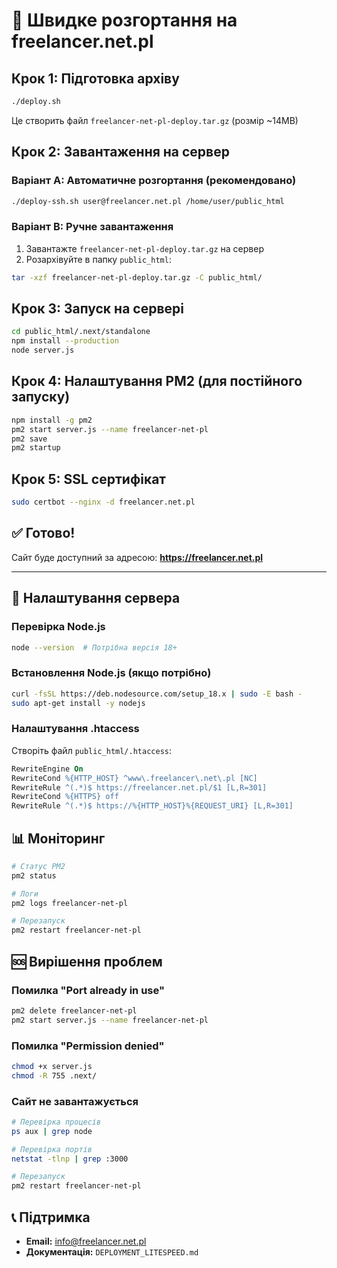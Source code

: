 # 🚀 Швидке розгортання на freelancer.net.pl

## Крок 1: Підготовка архіву

```bash
./deploy.sh
```

Це створить файл `freelancer-net-pl-deploy.tar.gz` (розмір ~14MB)

## Крок 2: Завантаження на сервер

### Варіант A: Автоматичне розгортання (рекомендовано)
```bash
./deploy-ssh.sh user@freelancer.net.pl /home/user/public_html
```

### Варіант B: Ручне завантаження
1. Завантажте `freelancer-net-pl-deploy.tar.gz` на сервер
2. Розархівуйте в папку `public_html`:
```bash
tar -xzf freelancer-net-pl-deploy.tar.gz -C public_html/
```

## Крок 3: Запуск на сервері

```bash
cd public_html/.next/standalone
npm install --production
node server.js
```

## Крок 4: Налаштування PM2 (для постійного запуску)

```bash
npm install -g pm2
pm2 start server.js --name freelancer-net-pl
pm2 save
pm2 startup
```

## Крок 5: SSL сертифікат

```bash
sudo certbot --nginx -d freelancer.net.pl
```

## ✅ Готово!

Сайт буде доступний за адресою: **https://freelancer.net.pl**

---

## 🔧 Налаштування сервера

### Перевірка Node.js
```bash
node --version  # Потрібна версія 18+
```

### Встановлення Node.js (якщо потрібно)
```bash
curl -fsSL https://deb.nodesource.com/setup_18.x | sudo -E bash -
sudo apt-get install -y nodejs
```

### Налаштування .htaccess
Створіть файл `public_html/.htaccess`:
```apache
RewriteEngine On
RewriteCond %{HTTP_HOST} ^www\.freelancer\.net\.pl [NC]
RewriteRule ^(.*)$ https://freelancer.net.pl/$1 [L,R=301]
RewriteCond %{HTTPS} off
RewriteRule ^(.*)$ https://%{HTTP_HOST}%{REQUEST_URI} [L,R=301]
```

## 📊 Моніторинг

```bash
# Статус PM2
pm2 status

# Логи
pm2 logs freelancer-net-pl

# Перезапуск
pm2 restart freelancer-net-pl
```

## 🆘 Вирішення проблем

### Помилка "Port already in use"
```bash
pm2 delete freelancer-net-pl
pm2 start server.js --name freelancer-net-pl
```

### Помилка "Permission denied"
```bash
chmod +x server.js
chmod -R 755 .next/
```

### Сайт не завантажується
```bash
# Перевірка процесів
ps aux | grep node

# Перевірка портів
netstat -tlnp | grep :3000

# Перезапуск
pm2 restart freelancer-net-pl
```

## 📞 Підтримка

- **Email:** info@freelancer.net.pl
- **Документація:** `DEPLOYMENT_LITESPEED.md` 